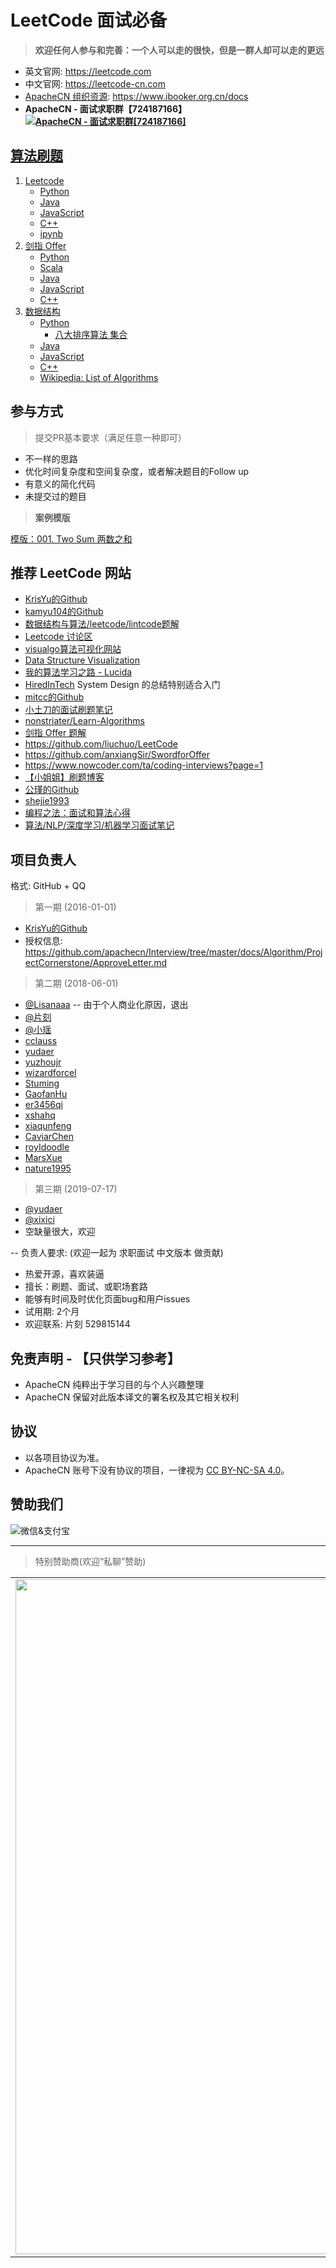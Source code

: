 # LeetCode 面试必备

> **欢迎任何人参与和完善：一个人可以走的很快，但是一群人却可以走的更远**

* 英文官网: https://leetcode.com
* 中文官网: https://leetcode-cn.com
* [ApacheCN 组织资源](https://www.ibooker.org.cn/docs): <https://www.ibooker.org.cn/docs>
* **ApacheCN - 面试求职群【724187166】<a target="_blank" href="//shang.qq.com/wpa/qunwpa?idkey=9bcf2fb3985835c9c2f15783ec9c85822e23be1191a6581eaf22f574b5192b19"><img border="0" src="http://data.apachecn.org/img/logo/ApacheCN-group.png" alt="ApacheCN - 面试求职群[724187166]" title="ApacheCN - 面试求职群[724187166]"></a>**

## [算法刷题](https://github.com/apachecn/Interview/tree/master/docs/Algorithm/README.md)

1. [Leetcode](https://github.com/apachecn/Interview/tree/master/docs/Algorithm/Leetcode)
    - [Python](https://github.com/apachecn/Interview/tree/master/docs/Algorithm/Leetcode/Python)
    - [Java](https://github.com/apachecn/Interview/tree/master/docs/Algorithm/Leetcode/Java)
    - [JavaScript](https://github.com/apachecn/Interview/tree/master/docs/Algorithm/Leetcode/JavaScript)
    - [C++](https://github.com/apachecn/Interview/tree/master/docs/Algorithm/Leetcode/C++)
    - [ipynb](https://github.com/apachecn/Interview/tree/master/docs/Algorithm/Leetcode/ipynb)
2. [剑指 Offer](https://github.com/apachecn/Interview/tree/master/docs/Algorithm/剑指offer)
    - [Python](https://github.com/apachecn/Interview/tree/master/docs/Algorithm/剑指offer/Python)
    - [Scala](https://github.com/apachecn/Interview/tree/master/docs/Algorithm/剑指offer/Scala)
    - [Java](https://github.com/apachecn/Interview/tree/master/docs/Algorithm/剑指offer/Java)
    - [JavaScript](https://github.com/apachecn/Interview/tree/master/docs/Algorithm/剑指offer/JavaScript)
    - [C++](https://github.com/apachecn/Interview/tree/master/docs/Algorithm/剑指offer/C++)
3. [数据结构](https://github.com/apachecn/Interview/tree/master/docs/Algorithm/DataStructure)
    - [Python](https://github.com/apachecn/Interview/tree/master/docs/Algorithm/DataStructure/Python)
        - [八大排序算法 集合](DataStructure/Python/Sort)
    - [Java](https://github.com/apachecn/Interview/tree/master/docs/DataStructure/Java)
    - [JavaScript](https://github.com/apachecn/Interview/tree/master/docs/Algorithm/DataStructure/JavaScript)
    - [C++](https://github.com/apachecn/Interview/tree/master/docs/Algorithm/DataStructure/C++)
    - [Wikipedia: List of Algorithms](https://en.wikipedia.org/wiki/List_of_algorithms)

## 参与方式

> 提交PR基本要求（满足任意一种即可）

* 不一样的思路
* 优化时间复杂度和空间复杂度，或者解决题目的Follow up
* 有意义的简化代码
* 未提交过的题目

> **案例模版**

[模版：001. Two Sum 两数之和](https://github.com/apachecn/LeetCode/blob/master/docs/Algorithm/Leetcode/Python/001._two_sum.md)

## 推荐 LeetCode 网站

- [KrisYu的Github](https://github.com/KrisYu/LeetCode-CLRS-Python)
- [kamyu104的Github](https://github.com/kamyu104/LeetCode)
- [数据结构与算法/leetcode/lintcode题解](https://algorithm.yuanbin.me/zh-hans/)
- [Leetcode 讨论区](https://discuss.leetcode.com/)
- [visualgo算法可视化网站](https://visualgo.net/en)
- [Data Structure Visualization](https://www.cs.usfca.edu/~galles/visualization/Algorithms.html)
- [我的算法学习之路 - Lucida](http://zh.lucida.me/blog/on-learning-algorithms/)
- [HiredInTech](https://www.hiredintech.com/) System Design 的总结特别适合入门
- [mitcc的Github](https://github.com/mitcc/AlgoSolutions)
- [小土刀的面试刷题笔记](http://wdxtub.com/interview/14520594642530.html)
- [nonstriater/Learn-Algorithms](https://github.com/nonstriater/Learn-Algorithms)
- [剑指 Offer 题解](https://github.com/gatieme/CodingInterviews)
- https://github.com/liuchuo/LeetCode
- https://github.com/anxiangSir/SwordforOffer
- https://www.nowcoder.com/ta/coding-interviews?page=1
- [【小姐姐】刷题博客](https://www.liuchuo.net/about)
- [公瑾的Github](https://github.com/yuzhoujr/leetcode)
- [shejie1993](https://shenjie1993.gitbooks.io/leetcode-python/content/096%20Unique%20Binary%20Search%20Trees.html)
- [编程之法：面试和算法心得](https://legacy.gitbook.com/book/wizardforcel/the-art-of-programming-by-july/details)
- [算法/NLP/深度学习/机器学习面试笔记](https://github.com/imhuay/Interview_Notes-Chinese)

## 项目负责人

格式: GitHub + QQ

> 第一期 (2016-01-01)

* [KrisYu的Github](https://github.com/KrisYu/LeetCode-CLRS-Python)
* 授权信息: <https://github.com/apachecn/Interview/tree/master/docs/Algorithm/ProjectCornerstone/ApproveLetter.md>

> 第二期 (2018-06-01)

* [@Lisanaaa](https://github.com/Lisanaaa) -- 由于个人商业化原因，退出
* [@片刻](https://github.com/jiangzhonglian)
* [@小瑶](https://github.com/chenyyx)
* [cclauss](https://github.com/cclauss)
* [yudaer](https://github.com/yudaer)
* [yuzhoujr](https://github.com/yuzhoujr)
* [wizardforcel](https://github.com/wizardforcel)
* [Stuming](https://github.com/Stuming)
* [GaofanHu](https://github.com/GaofanHu)
* [er3456qi](https://github.com/er3456qi)
* [xshahq](https://github.com/xshahq)
* [xiaqunfeng](https://github.com/xiaqunfeng)
* [CaviarChen](https://github.com/CaviarChen)
* [royIdoodle](https://github.com/royIdoodle)
* [MarsXue](https://github.com/MarsXue)
* [nature1995](https://github.com/nature1995)

> 第三期 (2019-07-17)

* [@yudaer](https://github.com/yudaer)
* [@xixici](https://github.com/xixici)
* 空缺量很大，欢迎

-- 负责人要求: (欢迎一起为 求职面试 中文版本 做贡献)

* 热爱开源，喜欢装逼
* 擅长：刷题、面试、或职场套路
* 能够有时间及时优化页面bug和用户issues
* 试用期: 2个月
* 欢迎联系: 片刻 529815144

## 免责声明 - 【只供学习参考】

* ApacheCN 纯粹出于学习目的与个人兴趣整理
* ApacheCN 保留对此版本译文的署名权及其它相关权利

## **协议**

* 以各项目协议为准。
* ApacheCN 账号下没有协议的项目，一律视为 [CC BY-NC-SA 4.0](https://creativecommons.org/licenses/by-nc-sa/4.0/deed.zh)。

## 赞助我们

<img src="http://data.apachecn.org/img/about/donate.jpg" alt="微信&支付宝" />

---

> 特别赞助商(欢迎“私聊”赞助)

<table>
      <tbody>
        <tr>
          <td align="center" valign="middle">
            <a href="https://coding.net/?utm_source=ApacheCN&utm_medium=banner&utm_campaign=march2019" target="_blank">
              <img width="1080" src="http://data.apachecn.org/img/SpecialSponsors/CodingNet.png">
            </a>
          </td>
      </tbody>
</table>
